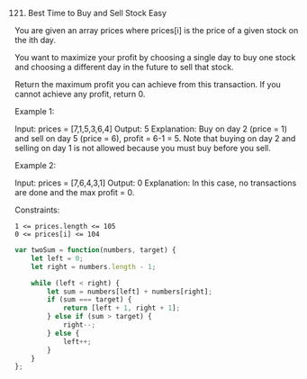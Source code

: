121. Best Time to Buy and Sell Stock
Easy

You are given an array prices where prices[i] is the price of a given stock on the ith day.

You want to maximize your profit by choosing a single day to buy one stock and choosing a different day in the future to sell that stock.

Return the maximum profit you can achieve from this transaction. If you cannot achieve any profit, return 0.

 

Example 1:

Input: prices = [7,1,5,3,6,4]
Output: 5
Explanation: Buy on day 2 (price = 1) and sell on day 5 (price = 6), profit = 6-1 = 5.
Note that buying on day 2 and selling on day 1 is not allowed because you must buy before you sell.

Example 2:

Input: prices = [7,6,4,3,1]
Output: 0
Explanation: In this case, no transactions are done and the max profit = 0.

 

Constraints:

    1 <= prices.length <= 105
    0 <= prices[i] <= 104



```javascript
var twoSum = function(numbers, target) {
    let left = 0;
    let right = numbers.length - 1;

    while (left < right) {
        let sum = numbers[left] + numbers[right];
        if (sum === target) {
            return [left + 1, right + 1];
        } else if (sum > target) {
            right--;
        } else {
            left++;
        }
    }
};
```
